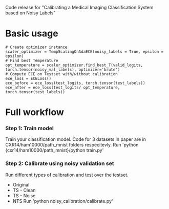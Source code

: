 Code release for "Calibrating a Medical Imaging Classification System based on Noisy Labels"

# Basic usage
```
# Create optimizer instance
scaler_optimizer = TempScalingOnAdaECE(noisy_labels = True, epsilon = epsilon)
# Find best Temperature
opt_temperature = scaler_optimizer.find_best_T(valid_logits, torch.tensor(noisy_val_labels), optimizer='brute')
# Compute ECE on Testset with/without calibration
ece_loss = ECELoss()
ece_before = ece_loss(test_logits, torch.tensor(test_labels))
ece_after = ece_loss(test_logits/ opt_temperature, torch.tensor(test_labels))
```

# Full workflow
### Step 1: Train model
Train your classification model. Code for 3 datasets in paper are in CXR14/ham10000/path_mnist folders respecitevly.
Run 'python {cxr14/ham10000/path_mnist}/python train.py'

### Step 2: Calibrate using noisy validation set
Run different types of calibration and test over the testset.
* Original
* TS - Clean
* TS - Noise
* NTS
Run 'python noisy_calibration/calibrate.py'

